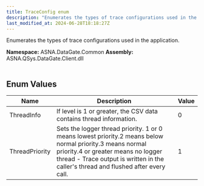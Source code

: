 ```yaml
---
title: TraceConfig enum
description: "Enumerates the types of trace configurations used in the application. "
last_modified_at: 2024-06-28T18:18:27Z
---
```


Enumerates the types of trace configurations used in the application.

**Namespace:** ASNA.DataGate.Common
**Assembly:** ASNA.QSys.DataGate.Client.dll
<br>
<br>

## Enum Values

| Name | Description | Value
| --- | --- | --- 
| ThreadInfo | If level is 1 or greater, the CSV data contains thread information. | 0 |
| ThreadPriority | Sets the logger thread priority. 1 or 0 means lowest priority.2 means below normal priority.3 means normal priority.4 or greater means no logger thread - Trace output is written in the caller's thread and flushed after every call. | 1 |
